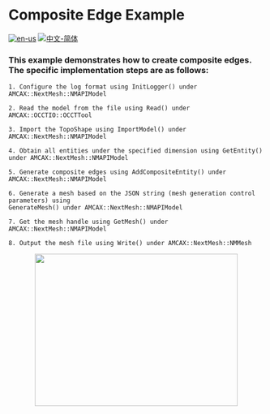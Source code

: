 # Composite Edge Example

[![en-us](https://img.shields.io/badge/en-us-yellow.svg)](./README.md) [![中文-简体](https://img.shields.io/badge/%E4%B8%AD%E6%96%87-%E7%AE%80%E4%BD%93-red.svg)](./README.zh_cn.md)

### This example demonstrates how to create composite edges. The specific implementation steps are as follows:

	1. Configure the log format using InitLogger() under AMCAX::NextMesh::NMAPIModel
	
	2. Read the model from the file using Read() under AMCAX::OCCTIO::OCCTTool
	
	3. Import the TopoShape using ImportModel() under AMCAX::NextMesh::NMAPIModel
	
	4. Obtain all entities under the specified dimension using GetEntity() under AMCAX::NextMesh::NMAPIModel
	
	5. Generate composite edges using AddCompositeEntity() under AMCAX::NextMesh::NMAPIModel
	
	6. Generate a mesh based on the JSON string (mesh generation control parameters) using 
	GenerateMesh() under AMCAX::NextMesh::NMAPIModel
	
	7. Get the mesh handle using GetMesh() under AMCAX::NextMesh::NMAPIModel
	
	8. Output the mesh file using Write() under AMCAX::NextMesh::NMMesh

<div align = center><img src="https://s2.loli.net/2025/09/10/MmBlXNZPRcG84ph.png" width="400" height="300"></div>